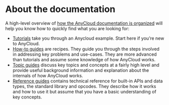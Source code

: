 # About the documentation

A high-level overview of [how the AnyCloud documentation is organized](https://documentation.divio.com/) will help you know how to quickly find what you are looking for:

* [Tutorials](tutorials/host-node-aws.md) take you through an Anycloud example. Start here if you’re new to AnyCloud.
* [How-to guides](https://github.com/alantech/anycloud/tree/eb3bf804e2cff8e04e9ef1667d0fe835fdba0b5f/docs/how_to.md) are recipes. They guide you through the steps involved in addressing key problems and use-cases. They are more advanced than tutorials and assume some knowledge of how AnyCloud works.
* [Topic guides](https://github.com/alantech/anycloud/tree/eb3bf804e2cff8e04e9ef1667d0fe835fdba0b5f/docs/topics.md) discuss key topics and concepts at a fairly high level and provide useful background information and explanation about the internals of how AnyCloud works.
* [Reference guides](https://github.com/alantech/anycloud/tree/eb3bf804e2cff8e04e9ef1667d0fe835fdba0b5f/docs/reference.md) contains technical reference for built-in APIs and data types, the standard library and opcodes. They describe how it works and how to use it but assume that you have a basic understanding of key concepts.

